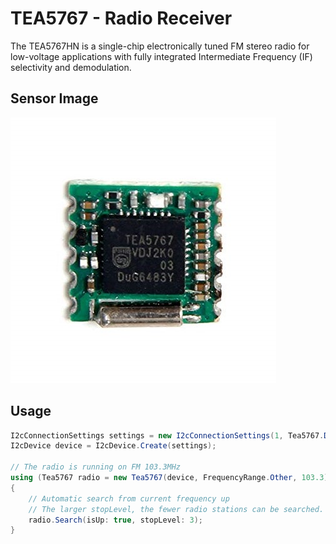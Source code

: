 # TEA5767 - Radio Receiver
The TEA5767HN is a single-chip electronically tuned FM stereo radio for low-voltage applications with fully integrated Intermediate Frequency (IF) selectivity and demodulation. 

## Sensor Image
![](sensor.jpg)

## Usage
```C#
I2cConnectionSettings settings = new I2cConnectionSettings(1, Tea5767.DefaultI2cAddress);
I2cDevice device = I2cDevice.Create(settings);

// The radio is running on FM 103.3MHz
using (Tea5767 radio = new Tea5767(device, FrequencyRange.Other, 103.3))
{
    // Automatic search from current frequency up
    // The larger stopLevel, the fewer radio stations can be searched.
    radio.Search(isUp: true, stopLevel: 3);
}
```